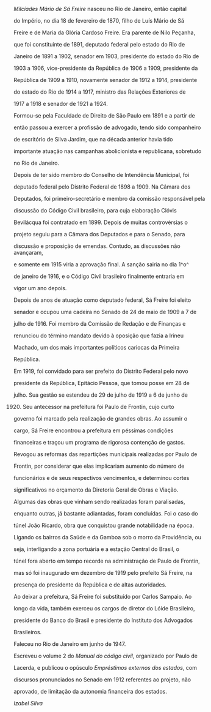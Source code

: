 

*Milcíades Mário de Sá Freire* nasceu no Rio de Janeiro, então capital

do Império, no dia 18 de fevereiro de 1870, filho de Luís Mário de Sá

Freire e de Maria da Glória Cardoso Freire. Era parente de Nilo Peçanha,

que foi constituinte de 1891, deputado federal pelo estado do Rio de

Janeiro de 1891 a 1902, senador em 1903, presidente do estado do Rio de

1903 a 1906, vice-presidente da República de 1906 a 1909, presidente da

República de 1909 a 1910, novamente senador de 1912 a 1914, presidente

do estado do Rio de 1914 a 1917, ministro das Relações Exteriores de

1917 a 1918 e senador de 1921 a 1924.



Formou-se pela Faculdade de Direito de São Paulo em 1891 e a partir de

então passou a exercer a profissão de advogado, tendo sido companheiro

de escritório de Silva Jardim, que na década anterior havia tido

importante atuação nas campanhas abolicionista e republicana, sobretudo

no Rio de Janeiro.



Depois de ter sido membro do Conselho de Intendência Municipal, foi

deputado federal pelo Distrito Federal de 1898 a 1909. Na Câmara dos

Deputados, foi primeiro-secretário e membro da comissão responsável pela

discussão do Código Civil brasileiro, para cuja elaboração Clóvis

Bevilácqua foi contratado em 1899. Depois de muitas controvérsias o

projeto seguiu para a Câmara dos Deputados e para o Senado, para

discussão e proposição de emendas. Contudo, as discussões não avançaram,

e somente em 1915 viria a aprovação final. A sanção sairia no dia 1^o^

de janeiro de 1916, e o Código Civil brasileiro finalmente entraria em

vigor um ano depois.



Depois de anos de atuação como deputado federal, Sá Freire foi eleito

senador e ocupou uma cadeira no Senado de 24 de maio de 1909 a 7 de

julho de 1916. Foi membro da Comissão de Redação e de Finanças e

renunciou do término mandato devido à oposição que fazia a Irineu

Machado, um dos mais importantes políticos cariocas da Primeira

República.



Em 1919, foi convidado para ser prefeito do Distrito Federal pelo novo

presidente da República, Epitácio Pessoa, que tomou posse em 28 de

julho. Sua gestão se estendeu de 29 de julho de 1919 a 6 de junho de

1920. Seu antecessor na prefeitura foi Paulo de Frontin, cujo curto

governo foi marcado pela realização de grandes obras. Ao assumir o

cargo, Sá Freire encontrou a prefeitura em péssimas condições

financeiras e traçou um programa de rigorosa contenção de gastos.

Revogou as reformas das repartições municipais realizadas por Paulo de

Frontin, por considerar que elas implicariam aumento do número de

funcionários e de seus respectivos vencimentos, e determinou cortes

significativos no orçamento da Diretoria Geral de Obras e Viação.

Algumas das obras que vinham sendo realizadas foram paralisadas,

enquanto outras, já bastante adiantadas, foram concluídas. Foi o caso do

túnel João Ricardo, obra que conquistou grande notabilidade na época.

Ligando os bairros da Saúde e da Gamboa sob o morro da Providência, ou

seja, interligando a zona portuária e a estação Central do Brasil, o

túnel fora aberto em tempo recorde na administração de Paulo de Frontin,

mas só foi inaugurado em dezembro de 1919 pelo prefeito Sá Freire, na

presença do presidente da República e de altas autoridades.



Ao deixar a prefeitura, Sá Freire foi substituído por Carlos Sampaio. Ao

longo da vida, também exerceu os cargos de diretor do Lóide Brasileiro,

presidente do Banco do Brasil e presidente do Instituto dos Advogados

Brasileiros.



Faleceu no Rio de Janeiro em junho de 1947.



Escreveu o volume 2 do *Manual do código civil*, organizado por Paulo de

Lacerda, e publicou o opúsculo *Empréstimos externos dos estados*, com

discursos pronunciados no Senado em 1912 referentes ao projeto, não

aprovado, de limitação da autonomia financeira dos estados.



*Izabel Silva*



